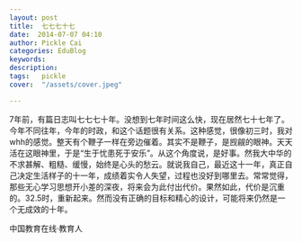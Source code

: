 ```yaml
---
layout: post  
title:  七七七十七  
date:  2014-07-07 04:10  
author: Pickle Cai  
categories: EduBlog  
keywords: 
description:   
tags:	pickle   
cover:  "/assets/cover.jpeg"  

---  
```

    
7年前，有篇日志叫七七七十年。没想到七年时间这么快，现在居然七十七年了。今年不同往年，今年的时政，和这个话题很有关系。这种感觉，很像初三时，我对whh的感觉。整天有个鞭子一样在旁边催着。其实不是鞭子，是觊觎的眼神。天天活在这眼神里，于是“生于忧患死于安乐”。从这个角度说，是好事。然我大中华的不求甚解、粗糙、缓慢，始终是心头的愁云。就说我自己，最近这十一年，真正自己决定生活样子的十一年，成绩着实令人失望，过程也没好到哪里去。常常觉得，那些无心学习思想开小差的深夜，将来会为此付出代价。果然如此，代价是沉重的。32.5时，重新起来。然而没有正确的目标和精心的设计，可能将来仍然是一个无成效的十年。

		    
 中国教育在线·教育人

